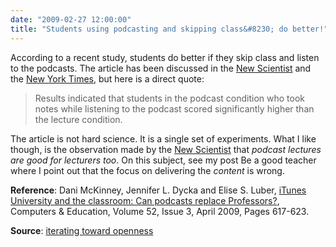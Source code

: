 ```yaml
---
date: "2009-02-27 12:00:00"
title: "Students using podcasting and skipping class&#8230; do better!"
---
```




According to a recent study, students do better if they skip class and listen to the podcasts. The article has been discussed in the <a href="https://www.newscientist.com/article/dn16624-itunes-university-better-than-the-real-thing?DCMP=OTC-rss&amp;nsref=online-news" target="_blank">New Scientist</a> and the <a href="http://www.nytimes.com/external/readwriteweb/2009/02/25/25readwriteweb-itunes_u_proves_better_than_class.html" target="_blank">New York Times</a>, but here is a direct quote:

> Results indicated that students in the podcast condition who took notes while listening to the podcast scored significantly higher than the lecture condition.


The article is not hard science. It is a single set of experiments. What I like though, is the observation made by the [New Scientist](https://www.newscientist.com/article/dn16624-itunes-university-better-than-the-real-thing?DCMP=OTC-rss&amp;nsref=online-news) that <em>podcast lectures are good for lecturers too</em>. On this subject, see my post Be a good teacher where I point out that the focus on delivering the _content_ is wrong.

__Reference__: Dani McKinney, Jennifer L. Dycka and Elise S. Luber, [iTunes University and the classroom: Can podcasts replace Professors?](http://www.sciencedirect.com/science/article/pii/S036013150800167X), Computers &amp; Education, Volume 52, Issue 3, April 2009, Pages 617-623.

__Source__: [iterating toward openness](http://opencontent.org/blog/archives/762)

